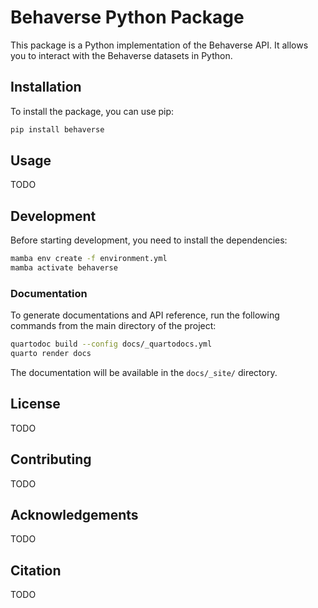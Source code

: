 # Behaverse Python Package

This package is a Python implementation of the Behaverse API. It allows you to interact with the Behaverse datasets in Python.

## Installation

To install the package, you can use pip:

```bash
pip install behaverse
```

## Usage

TODO

## Development

Before starting development, you need to install the dependencies:

```bash
mamba env create -f environment.yml
mamba activate behaverse
```

### Documentation

To generate documentations and API reference, run the following commands from the main directory of the project:

```bash
quartodoc build --config docs/_quartodocs.yml
quarto render docs
```

The documentation will be available in the `docs/_site/` directory.

## License

TODO

## Contributing

TODO

## Acknowledgements

TODO

## Citation

TODO
